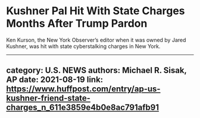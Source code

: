 # Kushner Pal Hit With State Charges Months After Trump Pardon

Ken Kurson, the New York Observer’s editor when it was owned by Jared Kushner, was hit with state cyberstalking charges in New York.

---
category: U.S. NEWS
authors: Michael R. Sisak, AP
date: 2021-08-19
link: https://www.huffpost.com/entry/ap-us-kushner-friend-state-charges_n_611e3859e4b0e8ac791afb91
---
